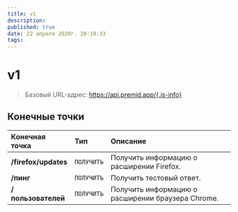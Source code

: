 ```yaml
---
title: v1
description:
published: true
date: 22 апреля 2020г. 20:19:33
tags:
---
```


# v1

> Базовый URL-адрес: https://api.premid.app/{.is-info}


## Конечные точки

<table>
  <thead>
    <tr>
      <th style="text-align:left">Конечная точка</th>
      <th style="text-align:left">Тип</th>
      <th style="text-align:left">Описание</th>
    </tr>
  </thead>
  <tbody>
    <tr>
      <td style="text-align:left"><b>/firefox/updates</b>
      </td>
      <td style="text-align:left"><code>ПОЛУЧИТЬ</code></td>
      <td style="text-align:left">Получить информацию о расширении Firefox.</td>
    </tr>
    <tr>
      <td style="text-align:left"><b>/пинг</b>
      </td>
      <td style="text-align:left"><code>ПОЛУЧИТЬ</code></td>
      <td style="text-align:left">Получить тестовый ответ.</td>
    </tr>
    <tr>
      <td style="text-align:left"><b>/пользователей</b>
      </td>
      <td style="text-align:left"><code>ПОЛУЧИТЬ</code></td>
      <td style="text-align:left">Получить информацию о расширении браузера Chrome.</td>
    </tr>
  </tbody>
</table>

